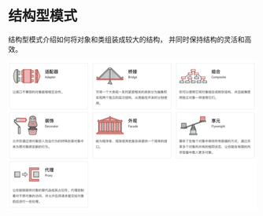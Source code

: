 # 结构型模式

结构型模式介绍如何将对象和类组装成较大的结构， 并同时保持结构的灵活和高效。

![image-20211023114628573](assets/image-20211023114628573.png)

